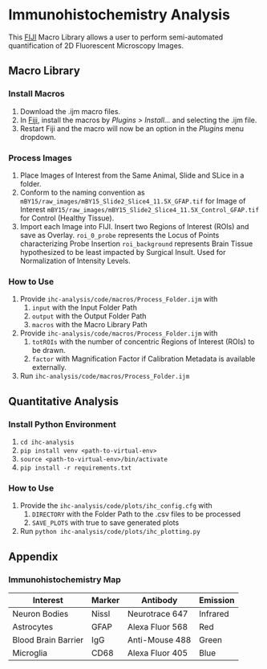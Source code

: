 # Immunohistochemistry Analysis

This [FIJI](https://imagej.net/Fiji "Fiji") Macro Library allows a user to perform semi-automated quantification of 2D Fluorescent Microscopy Images.

## Macro Library

### Install Macros
 1. Download the .ijm macro files. 
 2. In [Fiji](https://imagej.net/Fiji
    "Fiji"), install the macros by _Plugins > Install..._ and selecting the .ijm file. 
 3. Restart Fiji and the macro will now be an option in the _Plugins_ menu dropdown.

### Process Images
 1. Place Images of Interest from the Same Animal, Slide and SLice in a folder.
 2. Conform to the naming convention as 
```mBY15/raw_images/mBY15_Slide2_Slice4_11.5X_GFAP.tif``` for Image of Interest
```mBY15/raw_images/mBY15_Slide2_Slice4_11.5X_Control_GFAP.tif``` for Control (Healthy Tissue).
2. Import each Image into FIJI. Insert two Regions of Interest (ROIs) and save as Overlay.
```roi_0_probe``` represents the Locus of Points characterizing Probe Insertion
```roi_background``` represents Brain Tissue hypothesized to be least impacted by Surgical Insult. Used for Normalization of Intensity Levels.

### How to Use
1. Provide ```ihc-analysis/code/macros/Process_Folder.ijm``` with 
	1. ```input``` with the Input Folder Path
	2. ```output``` with the Output Folder Path
	3. ```macros``` with the Macro Library Path
2. Provide ```ihc-analysis/code/macros/Process_Folder.ijm``` with
	1. ```totROIs``` with the number of concentric Regions of Interest (ROIs) to be drawn.
	2. ```factor``` with Magnification Factor if Calibration Metadata is available externally.
3. Run ```ihc-analysis/code/macros/Process_Folder.ijm```

## Quantitative Analysis

### Install Python Environment
 1. ```cd ihc-analysis```
 2. ```pip install venv <path-to-virtual-env>```
 3. ```source <path-to-virtual-env>/bin/activate ```
 4. ```pip install -r requirements.txt```

### How to Use
1. Provide the ```ihc-analysis/code/plots/ihc_config.cfg``` with
	1. ```DIRECTORY``` with the Folder Path to the .csv files to be processed
	2. ```SAVE_PLOTS``` with true to save generated plots
2. Run ```python ihc-analysis/code/plots/ihc_plotting.py```

## Appendix

### Immunohistochemistry Map

|	Interest	| Marker |	Antibody	|	Emission	|
|----------------|----------------|----------------|----------------|
|Neuron Bodies| Nissl |Neurotrace 647|Infrared|
|Astrocytes| GFAP |Alexa Fluor 568|Red|
|Blood Brain Barrier| IgG |Anti-Mouse 488|Green|
|Microglia	| CD68 |Alexa Fluor 405|Blue|
